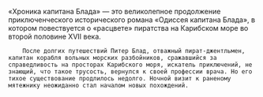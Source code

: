 <!--2025-09-01 16:13:53--><!--pdate:-->
«Хроника капитана Блада» — это великолепное продолжение приключенческого исторического романа «Одиссея капитана Блада», в котором повествуется о «расцвете» пиратства на Карибском море во второй половине XVII века.
	
		После долгих путешествий Питер Блад, отважный пират-джентльмен, капитан корабля вольных морских разбойников, сражавшийся за справедливость на просторах Карибского моря, искатель приключений, не знающий, что такое трусость, вернулся к своей профессии врача. Но его тихое существование продлилось недолго. Ночной визит к раненому мятежнику неожиданно стал началом новых похождений.